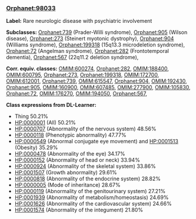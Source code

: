 
### [Orphanet:98033](http://www.orpha.net/ORDO/Orphanet_98033)
**Label:** Rare neurologic disease with psychiatric involvement

**Subclasses:** [Orphanet:739](http://www.orpha.net/ORDO/Orphanet_739) (Prader-Willi syndrome), [Orphanet:905](http://www.orpha.net/ORDO/Orphanet_905) (Wilson disease), [Orphanet:273](http://www.orpha.net/ORDO/Orphanet_273) (Steinert myotonic dystrophy), [Orphanet:904](http://www.orpha.net/ORDO/Orphanet_904) (Williams syndrome), [Orphanet:199318](http://www.orpha.net/ORDO/Orphanet_199318) (15q13.3 microdeletion syndrome), [Orphanet:72](http://www.orpha.net/ORDO/Orphanet_72) (Angelman syndrome), [Orphanet:282](http://www.orpha.net/ORDO/Orphanet_282) (Frontotemporal dementia), [Orphanet:567](http://www.orpha.net/ORDO/Orphanet_567) (22q11.2 deletion syndrome), 

**Corr. equiv. classes:** [OMIM:600274](http://purl.obolibrary.org/obo/OMIM_600274), [Orphanet:282](http://www.orpha.net/ORDO/Orphanet_282), [OMIM:188400](http://purl.obolibrary.org/obo/OMIM_188400), [OMIM:600795](http://purl.obolibrary.org/obo/OMIM_600795), [Orphanet:273](http://www.orpha.net/ORDO/Orphanet_273), [Orphanet:199318](http://www.orpha.net/ORDO/Orphanet_199318), [OMIM:172700](http://purl.obolibrary.org/obo/OMIM_172700), [OMIM:612001](http://purl.obolibrary.org/obo/OMIM_612001), [Orphanet:739](http://www.orpha.net/ORDO/Orphanet_739), [OMIM:615547](http://purl.obolibrary.org/obo/OMIM_615547), [Orphanet:904](http://www.orpha.net/ORDO/Orphanet_904), [OMIM:192430](http://purl.obolibrary.org/obo/OMIM_192430), [Orphanet:905](http://www.orpha.net/ORDO/Orphanet_905), [OMIM:160900](http://purl.obolibrary.org/obo/OMIM_160900), [OMIM:607485](http://purl.obolibrary.org/obo/OMIM_607485), [OMIM:277900](http://purl.obolibrary.org/obo/OMIM_277900), [OMIM:105830](http://purl.obolibrary.org/obo/OMIM_105830), [Orphanet:72](http://www.orpha.net/ORDO/Orphanet_72), [OMIM:176270](http://purl.obolibrary.org/obo/OMIM_176270), [OMIM:194050](http://purl.obolibrary.org/obo/OMIM_194050), [Orphanet:567](http://www.orpha.net/ORDO/Orphanet_567), 

**Class expressions from DL-Learner:**

- Thing 50.21%
- [HP:0000001](http://purl.obolibrary.org/obo/HP_0000001) (All) 50.21%
- [HP:0000707](http://purl.obolibrary.org/obo/HP_0000707) (Abnormality of the nervous system) 48.56%
- [HP:0000118](http://purl.obolibrary.org/obo/HP_0000118) (Phenotypic abnormality) 47.77%
- [HP:0000549](http://purl.obolibrary.org/obo/HP_0000549) (Abnormal conjugate eye movement) and [HP:0001513](http://purl.obolibrary.org/obo/HP_0001513) (Obesity) 35.29%
- [HP:0000478](http://purl.obolibrary.org/obo/HP_0000478) (Abnormality of the eye) 34.17%
- [HP:0000152](http://purl.obolibrary.org/obo/HP_0000152) (Abnormality of head or neck) 33.94%
- [HP:0000924](http://purl.obolibrary.org/obo/HP_0000924) (Abnormality of the skeletal system) 33.86%
- [HP:0001507](http://purl.obolibrary.org/obo/HP_0001507) (Growth abnormality) 29.61%
- [HP:0000818](http://purl.obolibrary.org/obo/HP_0000818) (Abnormality of the endocrine system) 28.82%
- [HP:0000005](http://purl.obolibrary.org/obo/HP_0000005) (Mode of inheritance) 28.67%
- [HP:0000119](http://purl.obolibrary.org/obo/HP_0000119) (Abnormality of the genitourinary system) 27.21%
- [HP:0001939](http://purl.obolibrary.org/obo/HP_0001939) (Abnormality of metabolism/homeostasis) 24.69%
- [HP:0001626](http://purl.obolibrary.org/obo/HP_0001626) (Abnormality of the cardiovascular system) 24.66%
- [HP:0001574](http://purl.obolibrary.org/obo/HP_0001574) (Abnormality of the integument) 21.80%


